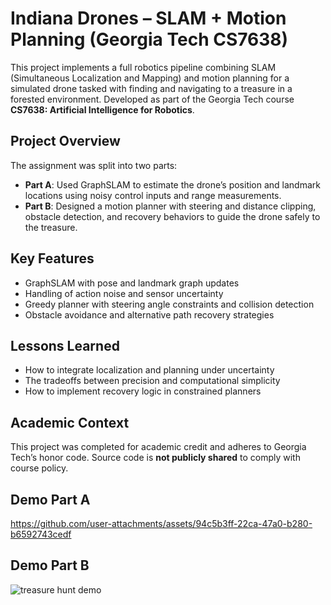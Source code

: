 # Indiana Drones – SLAM + Motion Planning (Georgia Tech CS7638)

This project implements a full robotics pipeline combining SLAM (Simultaneous Localization and Mapping) and motion planning for a simulated drone tasked with finding and navigating to a treasure in a forested environment. Developed as part of the Georgia Tech course **CS7638: Artificial Intelligence for Robotics**.

## Project Overview

The assignment was split into two parts:
- **Part A**: Used GraphSLAM to estimate the drone’s position and landmark locations using noisy control inputs and range measurements.
- **Part B**: Designed a motion planner with steering and distance clipping, obstacle detection, and recovery behaviors to guide the drone safely to the treasure.

## Key Features

- GraphSLAM with pose and landmark graph updates
- Handling of action noise and sensor uncertainty
- Greedy planner with steering angle constraints and collision detection
- Obstacle avoidance and alternative path recovery strategies

## Lessons Learned

- How to integrate localization and planning under uncertainty
- The tradeoffs between precision and computational simplicity
- How to implement recovery logic in constrained planners

## Academic Context

This project was completed for academic credit and adheres to Georgia Tech’s honor code. Source code is **not publicly shared** to comply with course policy.

## Demo Part A 

https://github.com/user-attachments/assets/94c5b3ff-22ca-47a0-b280-b6592743cedf

## Demo Part B 

![treasure hunt demo](example.gif)

